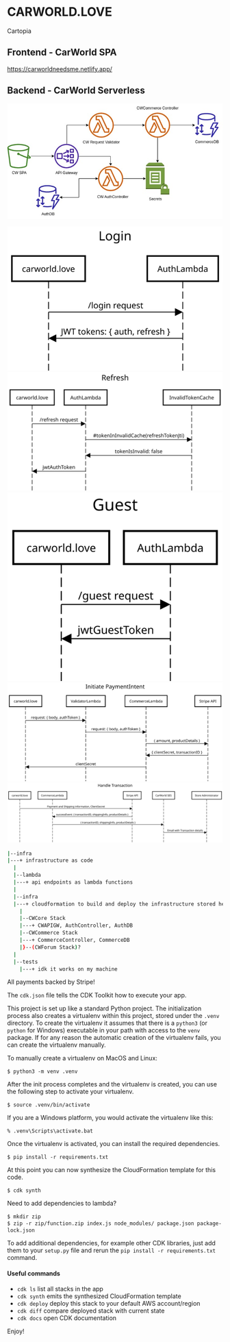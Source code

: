 # CARWORLD.LOVE
Cartopia

## Frontend - CarWorld SPA
https://carworldneedsme.netlify.app/

## Backend - CarWorld Serverless
![CarWorld System Diagram](https://github.com/matthewmsaucedo/CarWorld/blob/main/backend/diagrams/CarWorldSystemDesign.jpg?raw=true)


![CarWorld Login FLow](https://github.com/matthewmsaucedo/CarWorld/blob/main/backend/diagrams/login.svg?raw=true)
![CarWorld Refresh Flow](https://github.com/matthewmsaucedo/CarWorld/blob/main/backend/diagrams/refresh.svg?raw=true)
![CarWorld Guest Flow](https://github.com/matthewmsaucedo/CarWorld/blob/main/backend/diagrams/guest.svg?raw=true)
![CarWorld Initiate PaymentIntent Flow](https://github.com/matthewmsaucedo/CarWorld/blob/main/backend/diagrams/init_payment_intent.svg?raw=true)
![CarWorld Handle Completed Transaction Flow](https://github.com/matthewmsaucedo/CarWorld/blob/main/backend/diagrams/handle_transaction.svg?raw=true)
``` sh
|--infra
|---+ infrastructure as code
  |
  |--lambda
  |---+ api endpoints as lambda functions
  |
  |--infra
  |---+ cloudformation to build and deploy the infrastructure stored here
    |
    |--CWCore Stack
    |---+ CWAPIGW, AuthController, AuthDB
    |--CWCommerce Stack
    |---+ CommerceController, CommerceDB
    |}--(CWForum Stack)?
  |
  |--tests
    |---+ idk it works on my machine
```

All payments backed by Stripe!

The `cdk.json` file tells the CDK Toolkit how to execute your app.

This project is set up like a standard Python project.  The initialization
process also creates a virtualenv within this project, stored under the `.venv`
directory.  To create the virtualenv it assumes that there is a `python3`
(or `python` for Windows) executable in your path with access to the `venv`
package. If for any reason the automatic creation of the virtualenv fails,
you can create the virtualenv manually.

To manually create a virtualenv on MacOS and Linux:

```
$ python3 -m venv .venv
```

After the init process completes and the virtualenv is created, you can use the following
step to activate your virtualenv.

```
$ source .venv/bin/activate
```

If you are a Windows platform, you would activate the virtualenv like this:

```
% .venv\Scripts\activate.bat
```

Once the virtualenv is activated, you can install the required dependencies.

```
$ pip install -r requirements.txt
```

At this point you can now synthesize the CloudFormation template for this code.

```
$ cdk synth
```

Need to add dependencies to lambda?

```
$ mkdir zip
$ zip -r zip/function.zip index.js node_modules/ package.json package-lock.json
```

To add additional dependencies, for example other CDK libraries, just add
them to your `setup.py` file and rerun the `pip install -r requirements.txt`
command.

#### Useful commands

 * `cdk ls`          list all stacks in the app
 * `cdk synth`       emits the synthesized CloudFormation template
 * `cdk deploy`      deploy this stack to your default AWS account/region
 * `cdk diff`        compare deployed stack with current state
 * `cdk docs`        open CDK documentation

Enjoy!

